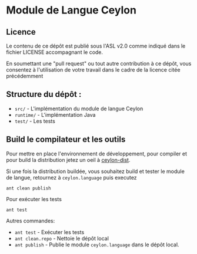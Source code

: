 Module de Langue Ceylon
======================

Licence
-------

Le contenu de ce dépôt est publié sous l'ASL v2.0
comme indiqué dans le fichier LICENSE accompagnant le code.

En soumettant une "pull request" ou tout autre contribution à ce dépôt, vous consentez à l'utilisation de votre travail dans le cadre
de la licence citée précédemment

Structure du dépôt :
--------------------

* `src/`          - L'implémentation du module de langue Ceylon
* `runtime/`      - L'implémentation Java
* `test/`         - Les tests

Build le compilateur et les outils
----------------------------

Pour mettre en place l'environnement de développement, pour compiler et pour build la distribution
jetez un oeil à [ceylon-dist](https://github.com/ceylon/ceylon-dist#ceylon-distribution).

Si une fois la distribution buildée, vous souhaitez build et tester le module de langue, 
retournez à `ceylon.language` puis executez

    ant clean publish
    
Pour exécuter les tests

    ant test

Autres commandes:

* `ant test`         - Exécuter les tests    
* `ant clean.repo`   - Nettoie le dépôt local
* `ant publish`      - Publie le module `ceylon.language` 
                       dans le dépôt local.
